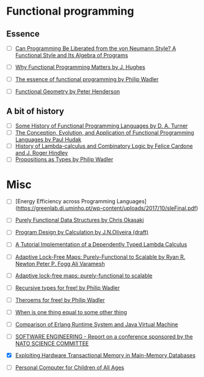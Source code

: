 # Functional programming

## Essence

- [ ] [Can Programming Be Liberated from the von Neumann Style? A Functional Style and Its Algebra of Programs](https://www.cs.cmu.edu/~crary/819-f09/Backus78.pdf)
- [ ] [Why Functional Programming Matters by J. Hughes](http://comjnl.oxfordjournals.org/content/32/2/98.full.pdf)
- [ ] [The essence of functional programming  by Philip Wadler](https://wiki.ittc.ku.edu/lambda/images/1/12/Wadler_-_The_essence_of_functional_programming_(1992).pdf)
- [ ]  [Functional Geometry by Peter Henderson](http://eprints.soton.ac.uk/257577/1/funcgeo2.pdf)


## A bit of history

- [ ] [Some History of Functional Programming Languages by D. A. Turner](https://www.cs.kent.ac.uk/people/staff/dat/tfp12/tfp12.pdf)
- [ ]  [The Conception, Evolution, and Application of Functional Programming Languages by Paul Hudak](http://haskell.cs.yale.edu/wp-content/uploads/2011/01/cs.pdf)
- [ ]  [History of Lambda-calculus and Combinatory Logic by Felice Cardone and J. Roger Hindley](http://www.users.waitrose.com/~hindley/SomePapers_PDFs/2006CarHin,HistlamRp.pdf)
- [ ]  [Propositions as Types by Philip Wadler](http://homepages.inf.ed.ac.uk/wadler/papers/propositions-as-types/propositions-as-types.pdf)

# Misc
- [ ]  [Energy Efficiency across Programming Languages] (https://greenlab.di.uminho.pt/wp-content/uploads/2017/10/sleFinal.pdf)
- [ ]  [Purely Functional Data Structures by Chris Okasaki](https://www.cs.cmu.edu/~rwh/theses/okasaki.pdf) 
- [ ]  [Program Design by Calculation by J.N.Oliveira (draft)](http://www4.di.uminho.pt/~jno/ps/pdbc.pdf)
- [ ]  [A Tutorial Implementation of a Dependently Typed Lambda Calculus](http://www.andres-loeh.de/LambdaPi/)
- [ ]  [Adaptive Lock-Free Maps: Purely-Functional to Scalable by Ryan R. Newton Peter P. Fogg Ali Varamesh](http://dl.acm.org/citation.cfm?id=2784734111)
- [ ]  [Adaptive lock-free maps: purely-functional to scalable](http://dl.acm.org/citation.cfm?id=2784734)
- [ ]  [Recursive types for free! by Philip Wadler](http://homepages.inf.ed.ac.uk/wadler/papers/free-rectypes/free-rectypes.txt)
- [ ]  [Theroems for free! by Philip Wadler](http://ttic.uchicago.edu/~dreyer/course/papers/wadler.pdf)
- [ ]  [When is one thing equal to some other thing](http://www.math.harvard.edu/~mazur/preprints/when_is_one.pdf)
- [ ]  [Comparison of Erlang Runtime System and Java Virtual Machine](http://ds.cs.ut.ee/courses/course-files/To303nis%20Pool%20.pdf)
- [ ]  [SOFTWARE ENGINEERING - Report on a conference sponsored by the NATO SCIENCE COMMITTEE](http://homepages.cs.ncl.ac.uk/brian.randell/NATO/nato1968.PDF)
- [X]  [Exploiting Hardware Transactional Memory in Main-Memory Databases](https://db.in.tum.de/~leis/papers/HTM.pdf)
- [ ]  [Personal Computer for Children of All Ages](http://history-computer.com/Library/Kay72.pdf)


